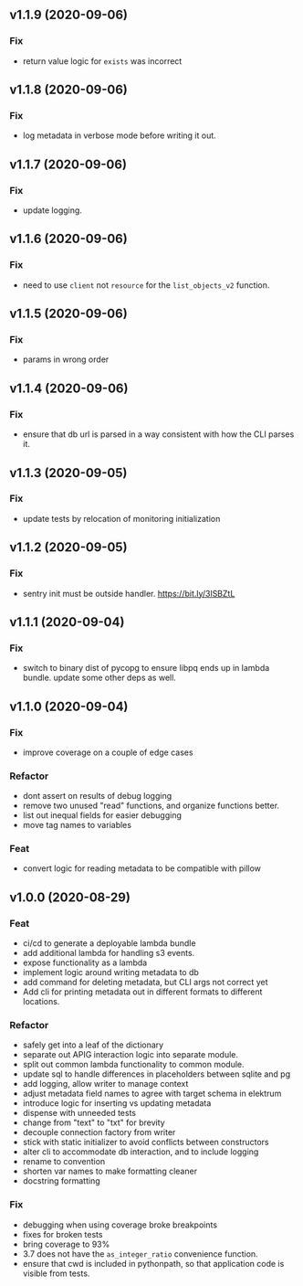 ## v1.1.9 (2020-09-06)

### Fix

- return value logic for `exists` was incorrect

## v1.1.8 (2020-09-06)

### Fix

- log metadata in verbose mode before writing it out.

## v1.1.7 (2020-09-06)

### Fix

- update logging.

## v1.1.6 (2020-09-06)

### Fix

- need to use `client` not `resource` for the `list_objects_v2` function.

## v1.1.5 (2020-09-06)

### Fix

- params in wrong order

## v1.1.4 (2020-09-06)

### Fix

- ensure that db url is parsed in a way consistent with how the CLI parses it.

## v1.1.3 (2020-09-05)

### Fix

- update tests by relocation of monitoring initialization

## v1.1.2 (2020-09-05)

### Fix

- sentry init must be outside handler.  https://bit.ly/3lSBZtL

## v1.1.1 (2020-09-04)

### Fix

- switch to binary dist of pycopg to ensure libpq ends up in lambda bundle. update some other deps as well.

## v1.1.0 (2020-09-04)

### Fix

- improve coverage on a couple of edge cases

### Refactor

- dont assert on results of debug logging
- remove two unused "read" functions, and organize functions better.
- list out inequal fields for easier debugging
- move tag names to variables

### Feat

- convert logic for reading metadata to be compatible with pillow

## v1.0.0 (2020-08-29)

### Feat

- ci/cd to generate a deployable lambda bundle
- add additional lambda for handling s3 events.
- expose functionality as a lambda
- implement logic around writing metadata to db
- add command for deleting metadata, but CLI args not correct yet
- Add cli for printing metadata out in different formats to different locations.

### Refactor

- safely get into a leaf of the dictionary
- separate out APIG interaction logic into separate module.
- split out common lambda functionality to common module.
- update sql to handle differences in placeholders between sqlite and pg
- add logging, allow writer to manage context
- adjust metadata field names to agree with target schema in elektrum
- introduce logic for inserting vs updating metadata
- dispense with unneeded tests
- change from "text" to "txt" for brevity
- decouple connection factory from writer
- stick with static initializer to avoid conflicts between constructors
- alter cli to accommodate db interaction, and to include logging
- rename to convention
- shorten var names to make formatting cleaner
- docstring formatting

### Fix

- debugging when using coverage broke breakpoints
- fixes for broken tests
- bring coverage to 93%
- 3.7 does not have the `as_integer_ratio` convenience function.
- ensure that cwd is included in pythonpath, so that application code is visible from tests.
